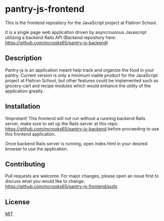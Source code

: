 # pantry-js-frontend
This is the frontend repository for the JavaScript project at Flatiron School.

It is a single page web application driven by asyncrounous Javascript utilizing a backend Rails API (Backend repository here: https://github.com/mcrooks65/pantry-js-backend)

## Description
Pantry-js is an application meant help track and organize the food in your pantry.  Current version is only a minimum viable product for the JavaScript project at Flatiron School, but other features could be implemented such as grocery-cart and recipe modules which would enhance the utility of the application greatly.

## Installation
!Improtant! This frontend will not run without a running backend Rails server, make sure to set up the Rails server at this repo: https://github.com/mcrooks65/pantry-js-backend before proceeding to use this frontend application.

Once backend Rails server is running, open index.html in your desired browser to use the application.

## Contributing
Pull requests are welcome. For major changes, please open an issue first to discuss what you would like to change. https://github.com/mcrooks65/pantry-js-frontend/pulls

## License
[MIT](https://choosealicense.com/licenses/mit/)